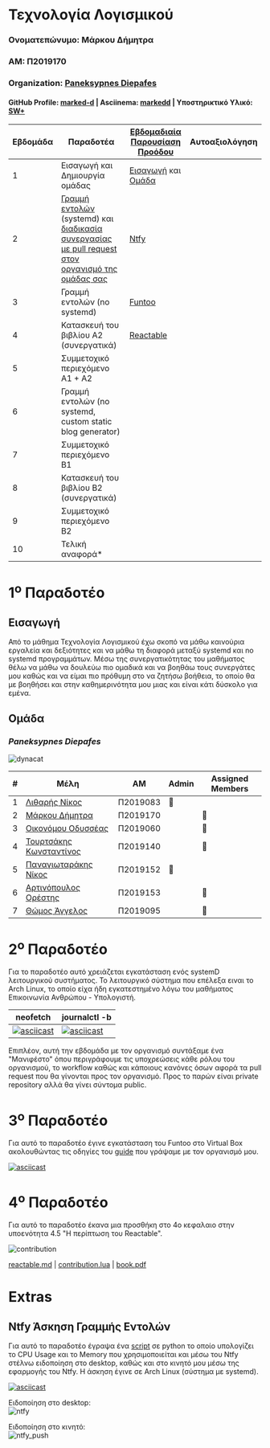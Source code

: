 Τεχνολογία Λογισμικού 
========================
### Ονοματεπώνυμο: Μάρκου Δήμητρα
### ΑΜ: Π2019170
### Organization: [Paneksypnes Diepafes](https://github.com/PaneksypnesDiepafes/Main)
#### GitHub Profile: [marked-d](https://github.com/marked-d "Μάρκου Δήμητρα") | Asciinema: [markedd](https://asciinema.org/~markedd) | Υποστηρικτικό Υλικό: [SW+](https://github.com/marked-d/SW_plus/tree/main)

| Εβδομάδα | Παραδοτέα | [Εβδομαδιαία Παρουσίαση Προόδου](https://github.com/courses-ionio/sw/discussions/categories/show-and-tell) | Αυτοαξιολόγηση |
| --- | --- | --- | --- |
| 1 | Εισαγωγή και Δημιουργία ομάδας|[Εισαγωγή](https://github.com/courses-ionio/sw/discussions/1212) και [Ομάδα](https://github.com/PaneksypnesDiepafes/Main)| |
| 2 | [Γραμμή εντολών](https://epidrome.github.io/teaching/cli) (systemd) και [διαδικασία συνεργασίας με pull request στον οργανισμό της ομάδας σας](https://epidrome.github.io/teaching/team) |[Ntfy](https://github.com/courses-ionio/sw/discussions/1285)| |
| 3 | Γραμμή εντολών (no systemd) |[Funtoo](https://github.com/courses-ionio/sw/discussions/1340)| |
| 4 | Κατασκευή του βιβλίου Α2 (συνεργατικά) |[Reactable](https://github.com/courses-ionio/sw/discussions/1391)| |
| 5 | Συμμετοχικό περιεχόμενο A1 + A2 | | |
| 6 | Γραμμή εντολών (no systemd, custom static blog generator) | | |
| 7 | Συμμετοχικό περιεχόμενο B1 | | |
| 8 | Κατασκευή του βιβλίου Β2 (συνεργατικά) | | |
| 9 | Συμμετοχικό περιεχόμενο B2 | | |
| 10 | Τελική αναφορά* | | |

1<sup>o</sup> Παραδοτέο 
========================
Εισαγωγή
------------------------
Από το μάθημα Τεχνολογία Λογισμικού έχω σκοπό να μάθω καινούρια εργαλεία και δεξιότητες και να μάθω τη διαφορά μεταξύ systemd και no systemd προγραμμάτων. Μέσω της συνεργατικότητας του μαθήματος θέλω να μάθω να δουλεύω πιο ομαδικά και να βοηθάω τους συνεργάτες μου καθώς και να είμαι πιο πρόθυμη στο να ζητήσω βοήθεια, το οποίο θα με βοηθήσει και στην καθημερινότητα μου μιας και είναι κάτι δύσκολο για εμένα.

Ομάδα
------------------------
### ***Paneksypnes Diepafes***
![dynacat](https://avatars.githubusercontent.com/u/125203571?s=200&v=4)

|#|Μέλη|ΑΜ|Admin|Assigned Members|
|---|---|---|---|---|
|1|[Λιθαρής Νίκος](https://github.com/NickLitharis)|Π2019083|:bust_in_silhouette:||
|2|[Μάρκου Δήμητρα](https://github.com/marked-d)|Π2019170||:busts_in_silhouette:|
|3|[Οικονόμου Οδυσσέας](https://github.com/odysseasEko/)|Π2019060||:busts_in_silhouette:|
|4|[Τουρτσάκης Κωνσταντίνος](https://github.com/KonstantinosTourtsakis)|Π2019140||:busts_in_silhouette:|
|5|[Παναγιωταράκης Νίκος](https://github.com/tarakhs/)|Π2019152|:bust_in_silhouette:||
|6|[Αρτινόπουλος Ορέστης](https://github.com/voltmaister)|Π2019153||:busts_in_silhouette:|
|7|[Θώμος Άγγελος](https://github.com/Angeloth1/)|Π2019095||:busts_in_silhouette:|

2<sup>o</sup> Παραδοτέο 
========================
Για το παραδοτέο αυτό χρειάζεται εγκατάσταση ενός systemD λειτουργικού συστήματος. Το λειτουργικό σύστημα που επέλεξα ειναι το Arch Linux, το οποίο είχα ήδη εγκατεστημένο λόγω του μαθήματος Επικοινωνία Ανθρώπου - Υπολογιστή.

|neofetch|journalctl -b|
|--------|-------------|
|[![asciicast](https://asciinema.org/a/528745.svg)](https://asciinema.org/a/528745)|[![asciicast](https://asciinema.org/a/528766.svg)](https://asciinema.org/a/528766)|

Επιπλέον, αυτή την εβδομάδα με τον οργανισμό συντάξαμε ένα "Μανιφέστο" όπου περιγράφουμε τις υποχρεώσεις κάθε ρόλου του οργανισμού, το workflow καθώς και κάποιους κανόνες όσων αφορά τα pull request που θα γίνονται προς τον οργανισμό. Προς το παρών είναι private repository αλλά θα γίνει σύντομα public.

3<sup>o</sup> Παραδοτέο 
========================
Για αυτό το παραδοτέο έγινε εγκατάσταση του Funtoo στο Virtual Box ακολουθώντας τις οδηγίες του [guide](https://github.com/PaneksypnesDiepafes/cookbook/blob/main/funtoo-installation.md) που γράψαμε με τον οργανισμό μου. 

[![asciicast](https://asciinema.org/a/564879.svg)](https://asciinema.org/a/564879)

4<sup>o</sup> Παραδοτέο 
========================
Για αυτό το παραδοτέο έκανα μια προσθήκη στο 4ο κεφαλαιο στην υποενότητα 4.5 "Η περίπτωση του Reactable".

![contribution](https://github.com/marked-d/SW_plus/blob/main/kallipos_contribution/contibution.png)

[reactable.md](https://github.com/PaneksypnesDiepafes/kallipos-notes/blob/main/reactable.md) | [contribution.lua](https://github.com/marked-d/kallipos/blob/master/contribution.lua) | [book.pdf](https://github.com/marked-d/kallipos/blob/master/book/book.pdf)

Extras
========================
Ntfy Άσκηση Γραμμής Εντολών
------------------------
Για αυτό το παραδοτέο έγραψα ένα [script](https://github.com/marked-d/SW_plus/blob/main/ntfy/cpu_ram_ntfy.py) σε python το οποίο υπολογίζει το CPU Usage και το Memory που χρησιμοποιείται και μέσω του Ntfy στέλνω ειδοποίηση στο desktop, καθώς και στο κινητό μου μέσω της εφαρμογής του Ntfy. Η άσκηση έγινε σε Arch Linux (σύστημα με systemd).

[![asciicast](https://asciinema.org/a/563099.svg)](https://asciinema.org/a/563099)

Ειδοποίηση στο desktop: <br/>
![ntfy](https://github.com/marked-d/SW_plus/blob/main/ntfy/ntfy.png) 

Ειδοποίηση στο κινητό:<br/>
![ntfy_push](https://github.com/marked-d/SW_plus/blob/main/ntfy/ntfy_push.png)
